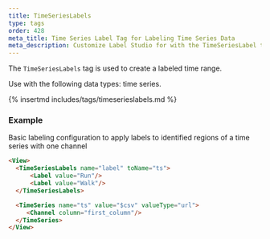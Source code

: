```yaml
---
title: TimeSeriesLabels
type: tags
order: 428
meta_title: Time Series Label Tag for Labeling Time Series Data
meta_description: Customize Label Studio for with the TimeSeriesLabel tag to label time series data for machine learning and data science projects.
---
```


The `TimeSeriesLabels` tag is used to create a labeled time range.

Use with the following data types: time series.

{% insertmd includes/tags/timeserieslabels.md %}

### Example

Basic labeling configuration to apply labels to identified regions of a time series with one channel

```html
<View>
  <TimeSeriesLabels name="label" toName="ts">
      <Label value="Run"/>
      <Label value="Walk"/>
  </TimeSeriesLabels>

  <TimeSeries name="ts" value="$csv" valueType="url">
     <Channel column="first_column"/>
  </TimeSeries>
</View>
```
